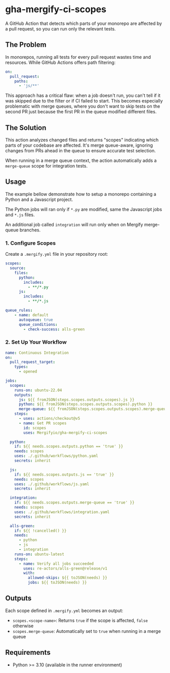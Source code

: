 # gha-mergify-ci-scopes

A GitHub Action that detects which parts of your monorepo are affected by a pull request, so you can run only the relevant tests.

## The Problem

In monorepos, running all tests for every pull request wastes time and resources. While GitHub Actions offers path filtering:

```yaml
on:
  pull_request:
    paths:
      - 'js/**'
```

This approach has a critical flaw: when a job doesn't run, you can't tell if it was skipped due to the filter or if CI failed to start.
This becomes especially problematic with merge queues, where you don't want to skip tests on the second PR just because the first PR in the queue modified different files.

## The Solution

This action analyzes changed files and returns "scopes" indicating which parts of your codebase are affected. It's merge queue-aware, ignoring changes from PRs ahead in the queue to ensure accurate test selection.

When running in a merge queue context, the action automatically adds a `merge-queue` scope for integration tests.

## Usage

The example bellow demonstrate how to setup a monorepo containing a Python and a Javascript project.

The Python jobs will ran only if `*.py` are modified, same the Javascript jobs and `*.js` files.

An additional job called `integration` will run only when on Mergify merge-queue branches.

### 1. Configure Scopes

Create a `.mergify.yml` file in your repository root:

```yaml
scopes:
  source:
    files:
      python:
        includes:
          - **/*.py
      js:
        includes:
          - **/*.js

queue_rules:
    - name: default
      autoqueue: true
      queue_conditions:
        - check-success: alls-green
```

### 2. Set Up Your Workflow

```yaml
name: Continuous Integration
on:
  pull_request_target:
    types:
      - opened

jobs:
  scopes:
    runs-on: ubuntu-22.04
    outputs:
      js: ${{ fromJSON(steps.scopes.outputs.scopes).js }}
      python: ${{ fromJSON(steps.scopes.outputs.scopes).python }}
      merge-queue: ${{ fromJSON(steps.scopes.outputs.scopes).merge-queue }}
    steps:
      - uses: actions/checkout@v5
      - name: Get PR scopes
        id: scopes
        uses: Mergifyio/gha-mergify-ci-scopes

  python:
    if: ${{ needs.scopes.outputs.python == 'true' }}
    needs: scopes
    uses: ./.github/workflows/python.yaml
    secrets: inherit

  js:
    if: ${{ needs.scopes.outputs.js == 'true' }}
    needs: scopes
    uses: ./.github/workflows/js.yaml
    secrets: inherit

  integration:
    if: ${{ needs.scopes.outputs.merge-queue == 'true' }}
    needs: scopes
    uses: ./.github/workflows/integration.yaml
    secrets: inherit

  alls-green:
    if: ${{ !cancelled() }}
    needs:
      - python
      - js
      - integration
    runs-on: ubuntu-latest
    steps:
      - name: Verify all jobs succeeded
        uses: re-actors/alls-green@release/v1
        with:
          allowed-skips: ${{ toJSON(needs) }}
          jobs: ${{ toJSON(needs) }}
```

## Outputs

Each scope defined in `.mergify.yml` becomes an output:
- `scopes.<scope-name>`: Returns `true` if the scope is affected, `false` otherwise
- `scopes.merge-queue`: Automatically set to `true` when running in a merge queue

## Requirements

- Python >= 3.10 (available in the runner environment)
